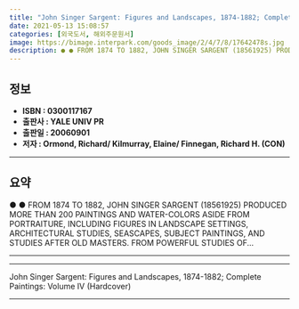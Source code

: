 ```yaml
---
title: "John Singer Sargent: Figures and Landscapes, 1874-1882; Complete Paintings: Volume IV (Hardcover)"
date: 2021-05-13 15:08:57
categories: [외국도서, 해외주문원서]
image: https://bimage.interpark.com/goods_image/2/4/7/8/17642478s.jpg
description: ● ● FROM 1874 TO 1882, JOHN SINGER SARGENT (18561925) PRODUCED MORE THAN 200 PAINTINGS AND WATER-COLORS ASIDE FROM PORTRAITURE, INCLUDING FIGURES IN LANDSCAPE
---
```


## **정보**

- **ISBN : 0300117167**
- **출판사 : YALE UNIV PR**
- **출판일 : 20060901**
- **저자 : Ormond, Richard/ Kilmurray, Elaine/ Finnegan, Richard H. (CON)**

------



## **요약**

●  ●  FROM 1874 TO 1882, JOHN SINGER SARGENT (18561925) PRODUCED MORE THAN 200 PAINTINGS AND WATER-COLORS ASIDE FROM PORTRAITURE, INCLUDING FIGURES IN LANDSCAPE SETTINGS, ARCHITECTURAL STUDIES, SEASCAPES, SUBJECT PAINTINGS, AND STUDIES AFTER OLD MASTERS. FROM POWERFUL STUDIES OF... 

------



------


John Singer Sargent: Figures and Landscapes, 1874-1882; Complete Paintings: Volume IV (Hardcover) 

------


